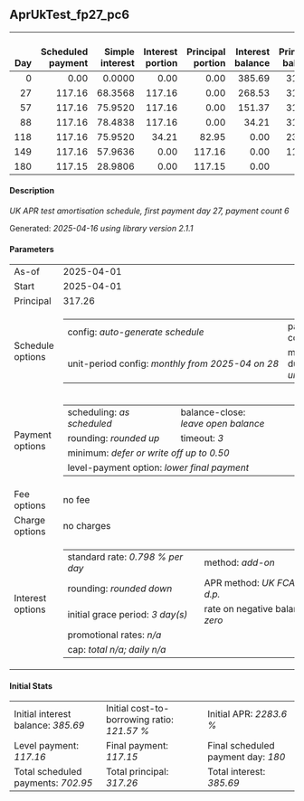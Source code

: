 <h2>AprUkTest_fp27_pc6</h2>
<table>
    <thead style="vertical-align: bottom;">
        <th style="text-align: right;">Day</th>
        <th style="text-align: right;">Scheduled payment</th>
        <th style="text-align: right;">Simple interest</th>
        <th style="text-align: right;">Interest portion</th>
        <th style="text-align: right;">Principal portion</th>
        <th style="text-align: right;">Interest balance</th>
        <th style="text-align: right;">Principal balance</th>
        <th style="text-align: right;">Total simple interest</th>
        <th style="text-align: right;">Total interest</th>
        <th style="text-align: right;">Total principal</th>
    </thead>
    <tr style="text-align: right;">
        <td class="ci00">0</td>
        <td class="ci01" style="white-space: nowrap;">0.00</td>
        <td class="ci02">0.0000</td>
        <td class="ci03">0.00</td>
        <td class="ci04">0.00</td>
        <td class="ci05">385.69</td>
        <td class="ci06">317.26</td>
        <td class="ci07">0.0000</td>
        <td class="ci08">0.00</td>
        <td class="ci09">0.00</td>
    </tr>
    <tr style="text-align: right;">
        <td class="ci00">27</td>
        <td class="ci01" style="white-space: nowrap;">117.16</td>
        <td class="ci02">68.3568</td>
        <td class="ci03">117.16</td>
        <td class="ci04">0.00</td>
        <td class="ci05">268.53</td>
        <td class="ci06">317.26</td>
        <td class="ci07">68.3568</td>
        <td class="ci08">117.16</td>
        <td class="ci09">0.00</td>
    </tr>
    <tr style="text-align: right;">
        <td class="ci00">57</td>
        <td class="ci01" style="white-space: nowrap;">117.16</td>
        <td class="ci02">75.9520</td>
        <td class="ci03">117.16</td>
        <td class="ci04">0.00</td>
        <td class="ci05">151.37</td>
        <td class="ci06">317.26</td>
        <td class="ci07">144.3089</td>
        <td class="ci08">234.32</td>
        <td class="ci09">0.00</td>
    </tr>
    <tr style="text-align: right;">
        <td class="ci00">88</td>
        <td class="ci01" style="white-space: nowrap;">117.16</td>
        <td class="ci02">78.4838</td>
        <td class="ci03">117.16</td>
        <td class="ci04">0.00</td>
        <td class="ci05">34.21</td>
        <td class="ci06">317.26</td>
        <td class="ci07">222.7927</td>
        <td class="ci08">351.48</td>
        <td class="ci09">0.00</td>
    </tr>
    <tr style="text-align: right;">
        <td class="ci00">118</td>
        <td class="ci01" style="white-space: nowrap;">117.16</td>
        <td class="ci02">75.9520</td>
        <td class="ci03">34.21</td>
        <td class="ci04">82.95</td>
        <td class="ci05">0.00</td>
        <td class="ci06">234.31</td>
        <td class="ci07">298.7447</td>
        <td class="ci08">385.69</td>
        <td class="ci09">82.95</td>
    </tr>
    <tr style="text-align: right;">
        <td class="ci00">149</td>
        <td class="ci01" style="white-space: nowrap;">117.16</td>
        <td class="ci02">57.9636</td>
        <td class="ci03">0.00</td>
        <td class="ci04">117.16</td>
        <td class="ci05">0.00</td>
        <td class="ci06">117.15</td>
        <td class="ci07">356.7083</td>
        <td class="ci08">385.69</td>
        <td class="ci09">200.11</td>
    </tr>
    <tr style="text-align: right;">
        <td class="ci00">180</td>
        <td class="ci01" style="white-space: nowrap;">117.15</td>
        <td class="ci02">28.9806</td>
        <td class="ci03">0.00</td>
        <td class="ci04">117.15</td>
        <td class="ci05">0.00</td>
        <td class="ci06">0.00</td>
        <td class="ci07">385.6889</td>
        <td class="ci08">385.69</td>
        <td class="ci09">317.26</td>
    </tr>
</table>
<h4>Description</h4>
<p><i>UK APR test amortisation schedule, first payment day 27, payment count 6</i></p>
<p>Generated: <i>2025-04-16 using library version 2.1.1</i></p>
<h4>Parameters</h4>
<table>
    <tr>
        <td>As-of</td>
        <td>2025-04-01</td>
    </tr>
    <tr>
        <td>Start</td>
        <td>2025-04-01</td>
    </tr>
    <tr>
        <td>Principal</td>
        <td>317.26</td>
    </tr>
    <tr>
        <td>Schedule options</td>
        <td>
            <table>
                <tr>
                    <td>config: <i>auto-generate schedule</i></td>
                    <td>payment count: <i>6</i></td>
                </tr>
                <tr>
                    <td style="white-space: nowrap;">unit-period config: <i>monthly from 2025-04 on 28</i></td>
                    <td>max duration: <i>unlimited</i></td>
                </tr>
            </table>
        </td>
    </tr>
    <tr>
        <td>Payment options</td>
        <td>
            <table>
                <tr>
                    <td>scheduling: <i>as scheduled</i></td>
                    <td>balance-close: <i>leave&nbsp;open&nbsp;balance</i></td>
                </tr>
                <tr>
                    <td>rounding: <i>rounded up</i></td>
                    <td>timeout: <i>3</i></td>
                </tr>
                <tr>
                    <td colspan='2'>minimum: <i>defer&nbsp;or&nbsp;write&nbsp;off&nbsp;up&nbsp;to&nbsp;0.50</i></td>
                </tr>
                <tr>
                    <td colspan='2'>level-payment option: <i>lower&nbsp;final&nbsp;payment</i></td>
                </tr>
            </table>
        </td>
    </tr>
    <tr>
        <td>Fee options</td>
        <td>no fee
        </td>
    </tr>
    <tr>
        <td>Charge options</td>
        <td>no charges
        </td>
    </tr>
    <tr>
        <td>Interest options</td>
        <td>
            <table>
                <tr>
                    <td>standard rate: <i>0.798 % per day</i></td>
                    <td>method: <i>add-on</i></td>
                </tr>
                <tr>
                    <td>rounding: <i>rounded down</i></td>
                    <td>APR method: <i>UK FCA to 1 d.p.</i></td>
                </tr>
                <tr>
                    <td>initial grace period: <i>3 day(s)</i></td>
                    <td>rate on negative balance: <i>zero</i></td>
                </tr>
                <tr>
                    <td colspan="2">promotional rates: <i><i>n/a</i></i></td>
                </tr>
                <tr>
                    <td colspan="2">cap: <i>total <i>n/a</i>; daily <i>n/a</i></td>
                </tr>
            </table>
        </td>
    </tr>
</table>
<h4>Initial Stats</h4>
<table>
    <tr>
        <td>Initial interest balance: <i>385.69</i></td>
        <td>Initial cost-to-borrowing ratio: <i>121.57 %</i></td>
        <td>Initial APR: <i>2283.6 %</i></td>
    </tr>
    <tr>
        <td>Level payment: <i>117.16</i></td>
        <td>Final payment: <i>117.15</i></td>
        <td>Final scheduled payment day: <i>180</i></td>
    </tr>
    <tr>
        <td>Total scheduled payments: <i>702.95</i></td>
        <td>Total principal: <i>317.26</i></td>
        <td>Total interest: <i>385.69</i></td>
    </tr>
</table>
